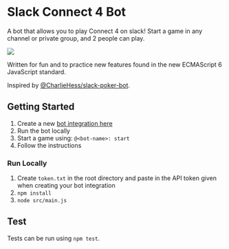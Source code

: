 Slack Connect 4 Bot
===================

A bot that allows you to play Connect 4 on slack!
Start a game in any channel or private group, and 2 people can play.

![](http://i.imgur.com/SeWdgAW.png?1)

Written for fun and to practice new features found in the new ECMAScript 6 JavaScript standard.

Inspired by [@CharlieHess/slack-poker-bot](https://github.com/CharlieHess/slack-poker-bot).

## Getting Started

1. Create a new [bot integration here](https://my.slack.com/services/new/bot)
1. Run the bot locally 
1. Start a game using: `@<bot-name>: start`
1. Follow the instructions

### Run Locally

1. Create `token.txt` in the root directory and paste in the API token given when creating your bot integration
1. `npm install`
1. `node src/main.js`

## Test

Tests can be run using `npm test`.
